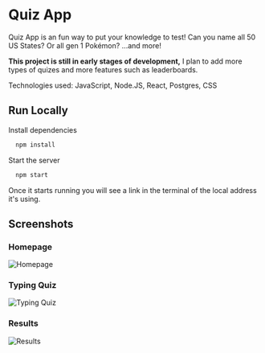 # Quiz App

Quiz App is an fun way to put your knowledge to test! Can you name all 50 US States? Or all gen 1 Pokémon? ...and more!

**This project is still in early stages of development,** I plan to add more types of quizes and more features such as leaderboards.

Technologies used: JavaScript, Node.JS, React, Postgres, CSS

## Run Locally

Install dependencies

```bash
  npm install
```

Start the server

```bash
  npm start
```

Once it starts running you will see a link in the terminal of the local address it's using.

## Screenshots

### Homepage

![Homepage](https://i.postimg.cc/SN5qTq5y/Screenshot-2023-06-23-184855.png)

### Typing Quiz

![Typing Quiz](https://i.postimg.cc/Dz57cs3N/Screenshot-2023-06-23-185348.png)

### Results

![Results](https://i.postimg.cc/prjTkTZn/Screenshot-2023-06-23-185425.png)
